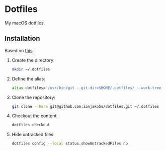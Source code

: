 # Dotfiles

My macOS dotfiles.

## Installation

Based on [this](https://developer.atlassian.com/blog/2016/02/best-way-to-store-dotfiles-git-bare-repo/ "The best way to store your dotfiles: A bare Git repository").

1. Create the directory:

   ```zsh
   mkdir ~/.dotfiles
   ```

2. Define the alias:

   ```zsh
   alias dotfiles='/usr/bin/git --git-dir=$HOME/.dotfiles/ --work-tree=$HOME'
   ```

3. Clone the repository:

   ```zsh
   git clone --bare git@github.com:ianjakobs/dotfiles.git ~/.dotfiles
   ```

4. Checkout the content:

   ```zsh
   dotfiles checkout
   ```

5. Hide untracked files:

   ```zsh
   dotfiles config --local status.showUntrackedFiles no
   ```
